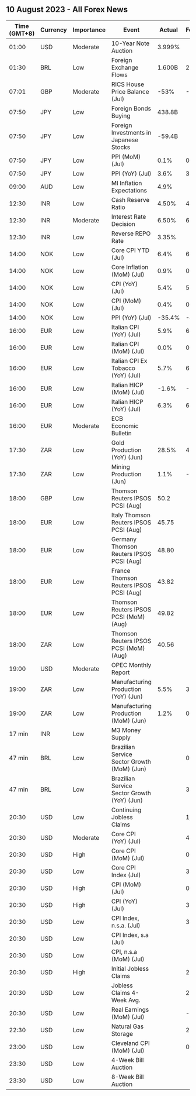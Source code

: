 ## 10 August 2023 - All Forex News

| Time (GMT+8) | Currency | Importance | Event | Actual | Forecast | Previous |
|------|----------|------------|-------|--------|----------|----------|
| 01:00 | USD | Moderate | 10-Year Note Auction | 3.999% |  | 3.857% |
| 01:30 | BRL | Low | Foreign Exchange Flows | 1.600B | 2.187B | 2.126B |
| 07:01 | GBP | Moderate | RICS House Price Balance (Jul) | -53% | -50% | -48% |
| 07:50 | JPY | Low | Foreign Bonds Buying | 438.8B |  | 211.7B |
| 07:50 | JPY | Low | Foreign Investments in Japanese Stocks | -59.4B |  | 195.7B |
| 07:50 | JPY | Low | PPI (MoM) (Jul) | 0.1% | 0.2% | -0.1% |
| 07:50 | JPY | Low | PPI (YoY) (Jul) | 3.6% | 3.5% | 4.3% |
| 09:00 | AUD | Low | MI Inflation Expectations | 4.9% |  | 5.2% |
| 12:30 | INR | Low | Cash Reserve Ratio | 4.50% | 4.50% | 4.50% |
| 12:30 | INR | Moderate | Interest Rate Decision | 6.50% | 6.50% | 6.50% |
| 12:30 | INR | Low | Reverse REPO Rate | 3.35% |  | 3.35% |
| 14:00 | NOK | Low | Core CPI YTD (Jul) | 6.4% | 6.3% | 7.0% |
| 14:00 | NOK | Low | Core Inflation (MoM) (Jul) | 0.9% | 0.8% | 0.9% |
| 14:00 | NOK | Low | CPI (YoY) (Jul) | 5.4% | 5.7% | 6.4% |
| 14:00 | NOK | Low | CPI (MoM) (Jul) | 0.4% | 0.7% | 0.6% |
| 14:00 | NOK | Low | PPI (YoY) (Jul) | -35.4% | -46.7% | -28.5% |
| 16:00 | EUR | Low | Italian CPI (YoY) (Jul) | 5.9% | 6.0% | 6.4% |
| 16:00 | EUR | Low | Italian CPI (MoM) (Jul) | 0.0% | 0.1% | 0.0% |
| 16:00 | EUR | Low | Italian CPI Ex Tobacco (YoY) (Jul) | 5.7% | 6.1% | 6.0% |
| 16:00 | EUR | Low | Italian HICP (MoM) (Jul) | -1.6% | -1.5% | 0.1% |
| 16:00 | EUR | Low | Italian HICP (YoY) (Jul) | 6.3% | 6.4% | 6.7% |
| 16:00 | EUR | Moderate | ECB Economic Bulletin |  |  |  |
| 17:30 | ZAR | Low | Gold Production (YoY) (Jun) | 28.5% | 4.8% | 27.9% |
| 17:30 | ZAR | Low | Mining Production (Jun) | 1.1% | -0.2% | -0.7% |
| 18:00 | GBP | Low | Thomson Reuters IPSOS PCSI (Aug) | 50.2 |  | 46.7 |
| 18:00 | EUR | Low | Italy Thomson Reuters IPSOS PCSI (Aug) | 45.75 |  | 44.15 |
| 18:00 | EUR | Low | Germany Thomson Reuters IPSOS PCSI (Aug) | 48.80 |  | 46.86 |
| 18:00 | EUR | Low | France Thomson Reuters IPSOS PCSI (Aug) | 43.82 |  | 41.31 |
| 18:00 | EUR | Low | Thomson Reuters IPSOS PCSI (MoM) (Aug) | 49.82 |  | 46.12 |
| 18:00 | ZAR | Low | Thomson Reuters IPSOS PCSI (MoM) (Aug) | 40.56 |  | 40.58 |
| 19:00 | USD | Moderate | OPEC Monthly Report |  |  |  |
| 19:00 | ZAR | Low | Manufacturing Production (YoY) (Jun) | 5.5% | 3.0% | 2.4% |
| 19:00 | ZAR | Low | Manufacturing Production (MoM) (Jun) | 1.2% | 0.7% | -1.3% |
| 17 min | INR | Low | M3 Money Supply |  |  | 10.7% |
| 47 min | BRL | Low | Brazilian Service Sector Growth (MoM) (Jun) |  | 0.1% | 0.9% |
| 47 min | BRL | Low | Brazilian Service Sector Growth (YoY) (Jun) |  | 3.7% | 4.7% |
| 20:30 | USD | Low | Continuing Jobless Claims |  | 1,710K | 1,700K |
| 20:30 | USD | Moderate | Core CPI (YoY) (Jul) |  | 4.8% | 4.8% |
| 20:30 | USD | High | Core CPI (MoM) (Jul) |  | 0.2% | 0.2% |
| 20:30 | USD | Low | Core CPI Index (Jul) |  | 308.33 | 308.31 |
| 20:30 | USD | High | CPI (MoM) (Jul) |  | 0.2% | 0.2% |
| 20:30 | USD | High | CPI (YoY) (Jul) |  | 3.3% | 3.0% |
| 20:30 | USD | Low | CPI Index, n.s.a. (Jul) |  | 305.84 | 305.11 |
| 20:30 | USD | Low | CPI Index, s.a (Jul) |  |  | 303.84 |
| 20:30 | USD | Low | CPI, n.s.a (MoM) (Jul) |  |  | 0.32% |
| 20:30 | USD | High | Initial Jobless Claims |  | 230K | 227K |
| 20:30 | USD | Low | Jobless Claims 4-Week Avg. |  | 231.01K | 228.25K |
| 20:30 | USD | Low | Real Earnings (MoM) (Jul) |  | -0.1% | 0.5% |
| 22:30 | USD | Low | Natural Gas Storage |  | 25B | 14B |
| 23:00 | USD | Low | Cleveland CPI (MoM) (Jul) |  | 0.4% | 0.4% |
| 23:30 | USD | Low | 4-Week Bill Auction |  |  | 5.275% |
| 23:30 | USD | Low | 8-Week Bill Auction |  |  | 5.285% |
